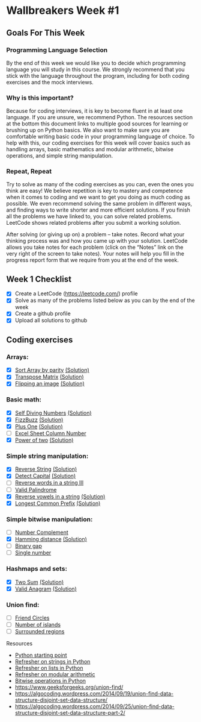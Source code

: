 # Wallbreakers Week #1

## Goals For This Week
### Programming Language Selection
By the end of this week we would like you to decide which programming language you will study in this course.  We strongly recommend that you stick with the language throughout the program, including for both coding exercises and the mock interviews. 

### Why is this important? 
Because for coding interviews, it is key to become fluent in at least one language. If you are unsure, we recommend Python. The resources section at the bottom this document links to multiple good sources for learning or brushing up on Python basics. We also want to make sure you are comfortable writing basic code in your programming language of choice. To help with this, our coding exercises for this week will cover basics such as handling arrays, basic mathematics and modular arithmetic, bitwise operations, and simple string manipulation. 

### Repeat, Repeat
Try to solve as many of the coding exercises as you can, even the ones you think are easy! We believe repetition is key to mastery and competence when it comes to coding and we want to get you doing as much coding as possible. We even recommend solving the same problem in different ways, and finding ways to write shorter and more efficient solutions. If you finish all the problems we have linked to, you can solve related problems. LeetCode shows related problems after you submit a working solution.

After solving (or giving up on) a problem – take notes. Record what your thinking process was and how you came up with your solution. LeetCode allows you take notes for each problem (click on the “Notes” link on the very right of the screen to take notes). Your notes will help you fill in the progress report form that we require from you at the end of the week.

## Week 1 Checklist
- [x] Create a LeetCode (https://leetcode.com/) profile
- [x] Solve as many of the problems listed below as you can by the end of the week
- [x] Create a github profile
- [x] Upload all solutions to github

## Coding exercises

### Arrays:
- [x] [Sort Array by parity](https://leetcode.com/problems/sort-array-by-parity) [(Solution)](https://github.com/amarsgithub/Wallbreakers/blob/master/Week%201%20-%20Arrays%2C%20math%2C%20hashmaps%2C%20bitwise%2C%20strings/905.%20Sort%20Array%20by%20Parity/main.cpp)
- [x] [Transpose Matrix](https://leetcode.com/problems/transpose-matrix) [(Solution)](https://github.com/amarsgithub/Wallbreakers/blob/master/Week%201%20-%20Arrays%2C%20math%2C%20hashmaps%2C%20bitwise%2C%20strings/867.%20Transpose%20Matrix/main.cpp)
- [x] [Flipping an image](https://leetcode.com/problems/flipping-an-image) [(Solution)](https://github.com/amarsgithub/Wallbreakers/blob/master/Week%201%20-%20Arrays%2C%20math%2C%20hashmaps%2C%20bitwise%2C%20strings/832.%20Flipping%20an%20Image/main.cpp)

### Basic math:
- [x] [Self Diving Numbers](https://leetcode.com/problems/self-dividing-numbers) [(Solution)](https://github.com/amarsgithub/Wallbreakers/blob/master/Week%201%20-%20Arrays%2C%20math%2C%20hashmaps%2C%20bitwise%2C%20strings/728.%20Self%20Dividing%20Numbers/main.cpp)
- [x] [FizzBuzz](https://leetcode.com/problems/fizz-buzz) [(Solution)](https://github.com/amarsgithub/Wallbreakers/blob/master/Week%201%20-%20Arrays%2C%20math%2C%20hashmaps%2C%20bitwise%2C%20strings/412.%20Fizz%20Buzz/main.cpp)
- [x] [Plus One](https://leetcode.com/problems/plus-one) [(Solution)](https://github.com/amarsgithub/Wallbreakers/blob/master/Week%201%20-%20Arrays%2C%20math%2C%20hashmaps%2C%20bitwise%2C%20strings/66.%20Plus%20One/main.cpp)
- [ ] [Excel Sheet Column Number](https://leetcode.com/problems/excel-sheet-column-number) 
- [x] [Power of two](https://leetcode.com/problems/power-of-two) [(Solution)](https://github.com/amarsgithub/Wallbreakers/blob/master/Week%201%20-%20Arrays%2C%20math%2C%20hashmaps%2C%20bitwise%2C%20strings/231.%20Power%20of%20Two/main.cpp)

### Simple string manipulation:
- [x] [Reverse String](https://leetcode.com/problems/reverse-string) [(Solution)](https://github.com/amarsgithub/Wallbreakers/blob/master/Week%201%20-%20Arrays%2C%20math%2C%20hashmaps%2C%20bitwise%2C%20strings/344.%20Reverse%20String/main.cpp)
- [x] [Detect Capital](https://leetcode.com/problems/detect-capital) [(Solution)](https://github.com/amarsgithub/Wallbreakers/blob/master/Week%201%20-%20Arrays%2C%20math%2C%20hashmaps%2C%20bitwise%2C%20strings/520.%20Detect%20Capital/main.cpp)
- [ ] [Reverse words in a string III](https://leetcode.com/problems/reverse-words-in-a-string-iii) 
- [ ] [Valid Palindrome](https://leetcode.com/problems/valid-palindrome) 
- [x] [Reverse vowels in a string](https://leetcode.com/problems/reverse-vowels-of-a-string) [(Solution)](https://github.com/amarsgithub/Wallbreakers/blob/master/Week%201%20-%20Arrays%2C%20math%2C%20hashmaps%2C%20bitwise%2C%20strings/345.%20Reverse%20Vowels%20in%20a%20String/main.cpp)
- [x] [Longest Common Prefix](https://leetcode.com/problems/longest-common-prefix) [(Solution)](https://github.com/amarsgithub/Wallbreakers/blob/master/Week%201%20-%20Arrays%2C%20math%2C%20hashmaps%2C%20bitwise%2C%20strings/14.%20Longest%20Common%20Prefix/main.cpp)

### Simple bitwise manipulation:
- [ ] [Number Complement](https://leetcode.com/problems/number-complement) 
- [x] [Hamming distance](https://leetcode.com/problems/hamming-distance/) [(Solution)](https://github.com/amarsgithub/Wallbreakers/blob/master/Week%201%20-%20Arrays%2C%20math%2C%20hashmaps%2C%20bitwise%2C%20strings/461.%20Hamming%20Distance/main.cpp)
- [ ] [Binary gap](https://leetcode.com/problems/binary-gap) 
- [ ] [Single number](https://leetcode.com/problems/single-number) 

### Hashmaps and sets:
- [x] [Two Sum](https://leetcode.com/problems/two-sum/) [(Solution)](https://github.com/amarsgithub/Wallbreakers/blob/master/Week%201%20-%20Arrays%2C%20math%2C%20hashmaps%2C%20bitwise%2C%20strings/1.%20Two%20Sum/main.cpp)
- [x] [Valid Anagram](https://leetcode.com/problems/valid-anagram/) [(Solution)](https://github.com/amarsgithub/Wallbreakers/blob/master/Week%201%20-%20Arrays%2C%20math%2C%20hashmaps%2C%20bitwise%2C%20strings/242.%20Valid%20Anagram/main.cpp)

### Union find:
- [ ] [Friend Circles](https://leetcode.com/problems/friend-circles) 
- [ ] [Number of islands](https://leetcode.com/problems/number-of-islands) 
- [ ] [Surrounded regions](https://leetcode.com/problems/surrounded-regions) 

Resources
* [Python starting point](https://www.learnpython.org/)
* [Refresher on strings in Python](https://developers.google.com/edu/python/strings)
* [Refresher on lists in Python](https://developers.google.com/edu/python/lists)
* [Refresher on modular arithmetic](https://www.khanacademy.org/computing/computer-science/cryptography/modarithmetic/a/what-is-modular-arithmetic)
* [Bitwise operations in Python](https://wiki.python.org/moin/BitwiseOperators)
* https://www.geeksforgeeks.org/union-find/
* https://algocoding.wordpress.com/2014/09/19/union-find-data-structure-disjoint-set-data-structure/
* https://algocoding.wordpress.com/2014/09/25/union-find-data-structure-disjoint-set-data-structure-part-2/